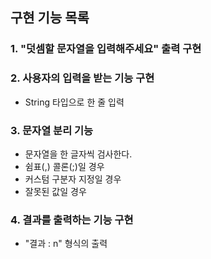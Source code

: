 ## 구현 기능 목록

### 1. "덧셈할 문자열을 입력해주세요" 출력 구현

### 2. 사용자의 입력을 받는 기능 구현

- String 타입으로 한 줄 입력

### 3. 문자열 분리 기능

- 문자열을 한 글자씩 검사한다.
- 쉼표(,) 콜론(;)일 경우
- 커스텀 구분자 지정일 경우
- 잘못된 값일 경우

### 4. 결과를 출력하는 기능 구현

- "결과 : n" 형식의 출력


